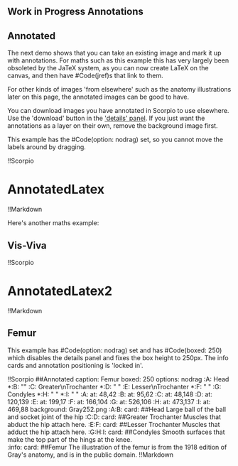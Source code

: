 ## Work in Progress Annotations

## Annotated
The next demo shows that you can take an existing image and mark it up with annotations. For maths such as this example this has very largely been obsoleted by the JaTeX system, as you can now create LaTeX on the canvas, and then have #Code(jref)s that link to them.

For other kinds of images 'from elsewhere' such as the anatomy illustrations later on this page, the annotated images can be good to have.

You can download images you have annotated in Scorpio to use elsewhere.  Use the 'download' button in the ['details' panel](scorpio_details_panel).  If you just want the annotations as a layer on their own, remove the background image first.

This example has the #Code(option: nodrag) set, so you cannot move the labels around by dragging.

!!Scorpio
# AnnotatedLatex
!!Markdown

Here's another maths example:

## Vis-Viva
!!Scorpio
# AnnotatedLatex2
!!Markdown

## Femur
This example has #Code(option: nodrag) set and has #Code(boxed: 250) which disables the details panel and fixes the box height to 250px.  The info cards and annotation positioning is 'locked in'.

!!Scorpio
##Annotated
caption: Femur
boxed: 250
options: nodrag
:A: Head
*:B: ""
:C: Greater\nTrochanter
*:D: " "
:E: Lesser\nTrochanter
*:F: " "
:G: Condyles
*:H: " "
*:I: " "
:A: at: 48,42
:B: at: 95,62
:C: at: 48,148
:D: at: 120,139
:E: at: 199,17
:F: at: 166,104
:G: at: 526,106
:H: at: 473,137
:I: at: 469,88
background: Gray252.png
:A:B:
card:
##Head
Large ball of the ball and socket joint of the hip
:C:D:
card:
##Greater Trochanter
Muscles that abduct the hip attach here.
:E:F:
card:
##Lesser Trochanter
Muscles that adduct the hip attach here.
:G:H:I:
card:
##Condyles
Smooth surfaces that make the top part of the hings at the knee.  
:info:
card:
##Femur
The illustration of the femur is from the 1918 edition of Gray's anatomy, and is in the public domain. 
!!Markdown

&nbsp;
